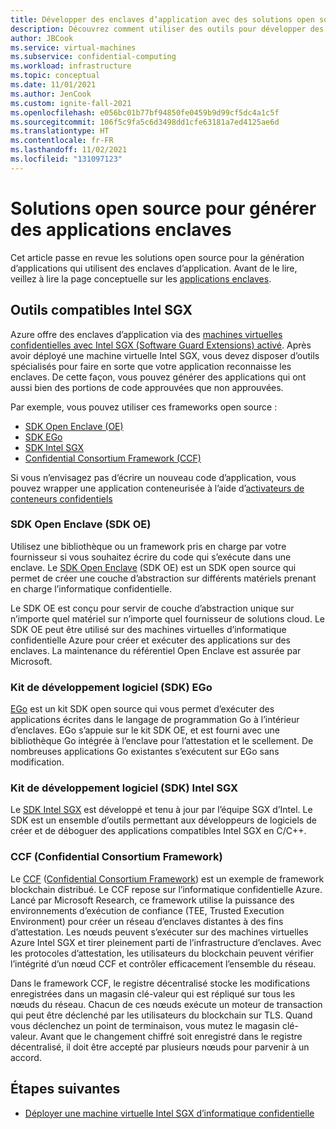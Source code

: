 ```yaml
---
title: Développer des enclaves d’application avec des solutions open source dans l’informatique confidentielle Azure
description: Découvrez comment utiliser des outils pour développer des applications Intel SGX pour l’informatique confidentielle Azure.
author: JBCook
ms.service: virtual-machines
ms.subservice: confidential-computing
ms.workload: infrastructure
ms.topic: conceptual
ms.date: 11/01/2021
ms.author: JenCook
ms.custom: ignite-fall-2021
ms.openlocfilehash: e056bc01b77bf94850fe0459b9d99cf5dc4a1c5f
ms.sourcegitcommit: 106f5c9fa5c6d3498dd1cfe63181a7ed4125ae6d
ms.translationtype: HT
ms.contentlocale: fr-FR
ms.lasthandoff: 11/02/2021
ms.locfileid: "131097123"
---
```

# <a name="open-source-solutions-to-build-enclave-applications"></a>Solutions open source pour générer des applications enclaves

Cet article passe en revue les solutions open source pour la génération d’applications qui utilisent des enclaves d’application. Avant de le lire, veillez à lire la page conceptuelle sur les [applications enclaves](application-development.md). 

## <a name="intel-sgx-compatible-tools"></a>Outils compatibles Intel SGX
Azure offre des enclaves d’application via des [machines virtuelles confidentielles avec Intel SGX (Software Guard Extensions) activé](virtual-machine-solutions-sgx.md). Après avoir déployé une machine virtuelle Intel SGX, vous devez disposer d’outils spécialisés pour faire en sorte que votre application reconnaisse les enclaves. De cette façon, vous pouvez générer des applications qui ont aussi bien des portions de code approuvées que non approuvées. 

Par exemple, vous pouvez utiliser ces frameworks open source : 

- [SDK Open Enclave (OE)](#oe-sdk)
- [SDK EGo](#ego)
- [SDK Intel SGX](#intel-sdk)
- [Confidential Consortium Framework (CCF)](#ccf)

Si vous n’envisagez pas d’écrire un nouveau code d’application, vous pouvez wrapper une application conteneurisée à l’aide d’[activateurs de conteneurs confidentiels](confidential-containers.md)

### <a name="open-enclave-software-development-kit-oe-sdk"></a>SDK Open Enclave (SDK OE) <a id="oe-sdk"></a>

Utilisez une bibliothèque ou un framework pris en charge par votre fournisseur si vous souhaitez écrire du code qui s’exécute dans une enclave. Le [SDK Open Enclave](https://github.com/openenclave/openenclave) (SDK OE) est un SDK open source qui permet de créer une couche d’abstraction sur différents matériels prenant en charge l’informatique confidentielle. 

Le SDK OE est conçu pour servir de couche d’abstraction unique sur n’importe quel matériel sur n’importe quel fournisseur de solutions cloud. Le SDK OE peut être utilisé sur des machines virtuelles d’informatique confidentielle Azure pour créer et exécuter des applications sur des enclaves. La maintenance du référentiel Open Enclave est assurée par Microsoft.

### <a name="ego-software-development-kit"></a>Kit de développement logiciel (SDK) EGo<a id="ego"></a>

[EGo](https://ego.dev/) est un kit SDK open source qui vous permet d’exécuter des applications écrites dans le langage de programmation Go à l’intérieur d’enclaves. EGo s’appuie sur le kit SDK OE, et est fourni avec une bibliothèque Go intégrée à l’enclave pour l’attestation et le scellement. De nombreuses applications Go existantes s’exécutent sur EGo sans modification.  

### <a name="intel-sgx-software-development-kit"></a>Kit de développement logiciel (SDK) Intel SGX<a id="intel-sdk"></a>
Le [SDK Intel SGX](https://01.org/intel-softwareguard-extensions) est développé et tenu à jour par l’équipe SGX d’Intel. Le SDK est un ensemble d’outils permettant aux développeurs de logiciels de créer et de déboguer des applications compatibles Intel SGX en C/C++.

### <a name="confidential-consortium-framework-ccf"></a>CCF (Confidential Consortium Framework) <a id="ccf"></a>

Le [CCF](https://www.microsoft.com/research/project/confidential-consortium-framework/) ([Confidential Consortium Framework](https://www.microsoft.com/research/project/confidential-consortium-framework/)) est un exemple de framework blockchain distribué. Le CCF repose sur l’informatique confidentielle Azure. Lancé par Microsoft Research, ce framework utilise la puissance des environnements d’exécution de confiance (TEE, Trusted Execution Environment) pour créer un réseau d’enclaves distantes à des fins d’attestation. Les nœuds peuvent s’exécuter sur des machines virtuelles Azure Intel SGX et tirer pleinement parti de l’infrastructure d’enclaves. Avec les protocoles d’attestation, les utilisateurs du blockchain peuvent vérifier l’intégrité d’un nœud CCF et contrôler efficacement l’ensemble du réseau.

Dans le framework CCF, le registre décentralisé stocke les modifications enregistrées dans un magasin clé-valeur qui est répliqué sur tous les nœuds du réseau. Chacun de ces nœuds exécute un moteur de transaction qui peut être déclenché par les utilisateurs du blockchain sur TLS. Quand vous déclenchez un point de terminaison, vous mutez le magasin clé-valeur. Avant que le changement chiffré soit enregistré dans le registre décentralisé, il doit être accepté par plusieurs nœuds pour parvenir à un accord.

## <a name="next-steps"></a>Étapes suivantes

- [Déployer une machine virtuelle Intel SGX d’informatique confidentielle](quick-create-portal.md)
